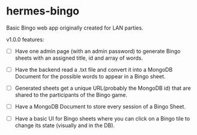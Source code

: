 # hermes-bingo
Basic Bingo web app originally created for LAN parties.

v1.0.0 features:

- [ ] Have one admin page (with an admin password) to generate Bingo sheets with an assigned title, id and array of words.

- [ ] Have the backend read a .txt file and convert it into a MongoDB Document for the possible words to appear in a Bingo sheet.

- [ ] Generated sheets get a unique URL(probably the MongoDB id) that are shared to the participants of the Bingo game.

- [ ] Have a MongoDB Document to store every session of a Bingo Sheet.

- [ ] Have a basic UI for Bingo sheets where you can click on a Bingo tile to change its state (visually and in the DB).
